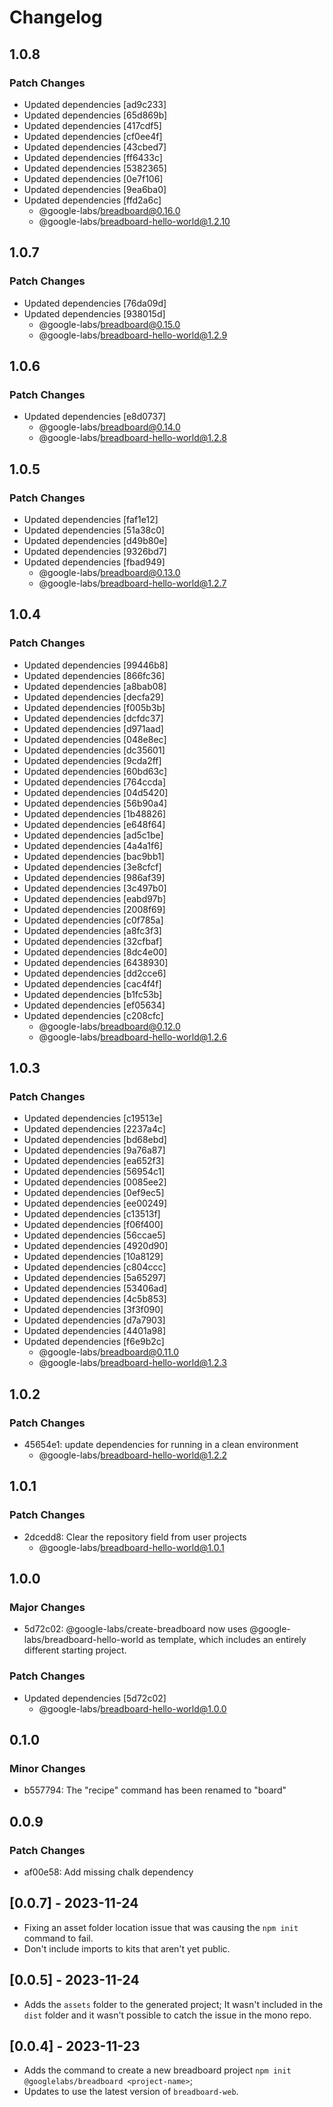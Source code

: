 # Changelog

## 1.0.8

### Patch Changes

- Updated dependencies [ad9c233]
- Updated dependencies [65d869b]
- Updated dependencies [417cdf5]
- Updated dependencies [cf0ee4f]
- Updated dependencies [43cbed7]
- Updated dependencies [ff6433c]
- Updated dependencies [5382365]
- Updated dependencies [0e7f106]
- Updated dependencies [9ea6ba0]
- Updated dependencies [ffd2a6c]
  - @google-labs/breadboard@0.16.0
  - @google-labs/breadboard-hello-world@1.2.10

## 1.0.7

### Patch Changes

- Updated dependencies [76da09d]
- Updated dependencies [938015d]
  - @google-labs/breadboard@0.15.0
  - @google-labs/breadboard-hello-world@1.2.9

## 1.0.6

### Patch Changes

- Updated dependencies [e8d0737]
  - @google-labs/breadboard@0.14.0
  - @google-labs/breadboard-hello-world@1.2.8

## 1.0.5

### Patch Changes

- Updated dependencies [faf1e12]
- Updated dependencies [51a38c0]
- Updated dependencies [d49b80e]
- Updated dependencies [9326bd7]
- Updated dependencies [fbad949]
  - @google-labs/breadboard@0.13.0
  - @google-labs/breadboard-hello-world@1.2.7

## 1.0.4

### Patch Changes

- Updated dependencies [99446b8]
- Updated dependencies [866fc36]
- Updated dependencies [a8bab08]
- Updated dependencies [decfa29]
- Updated dependencies [f005b3b]
- Updated dependencies [dcfdc37]
- Updated dependencies [d971aad]
- Updated dependencies [048e8ec]
- Updated dependencies [dc35601]
- Updated dependencies [9cda2ff]
- Updated dependencies [60bd63c]
- Updated dependencies [764ccda]
- Updated dependencies [04d5420]
- Updated dependencies [56b90a4]
- Updated dependencies [1b48826]
- Updated dependencies [e648f64]
- Updated dependencies [ad5c1be]
- Updated dependencies [4a4a1f6]
- Updated dependencies [bac9bb1]
- Updated dependencies [3e8cfcf]
- Updated dependencies [986af39]
- Updated dependencies [3c497b0]
- Updated dependencies [eabd97b]
- Updated dependencies [2008f69]
- Updated dependencies [c0f785a]
- Updated dependencies [a8fc3f3]
- Updated dependencies [32cfbaf]
- Updated dependencies [8dc4e00]
- Updated dependencies [6438930]
- Updated dependencies [dd2cce6]
- Updated dependencies [cac4f4f]
- Updated dependencies [b1fc53b]
- Updated dependencies [ef05634]
- Updated dependencies [c208cfc]
  - @google-labs/breadboard@0.12.0
  - @google-labs/breadboard-hello-world@1.2.6

## 1.0.3

### Patch Changes

- Updated dependencies [c19513e]
- Updated dependencies [2237a4c]
- Updated dependencies [bd68ebd]
- Updated dependencies [9a76a87]
- Updated dependencies [ea652f3]
- Updated dependencies [56954c1]
- Updated dependencies [0085ee2]
- Updated dependencies [0ef9ec5]
- Updated dependencies [ee00249]
- Updated dependencies [c13513f]
- Updated dependencies [f06f400]
- Updated dependencies [56ccae5]
- Updated dependencies [4920d90]
- Updated dependencies [10a8129]
- Updated dependencies [c804ccc]
- Updated dependencies [5a65297]
- Updated dependencies [53406ad]
- Updated dependencies [4c5b853]
- Updated dependencies [3f3f090]
- Updated dependencies [d7a7903]
- Updated dependencies [4401a98]
- Updated dependencies [f6e9b2c]
  - @google-labs/breadboard@0.11.0
  - @google-labs/breadboard-hello-world@1.2.3

## 1.0.2

### Patch Changes

- 45654e1: update dependencies for running in a clean environment
  - @google-labs/breadboard-hello-world@1.2.2

## 1.0.1

### Patch Changes

- 2dcedd8: Clear the repository field from user projects
  - @google-labs/breadboard-hello-world@1.0.1

## 1.0.0

### Major Changes

- 5d72c02: @google-labs/create-breadboard now uses @google-labs/breadboard-hello-world as template,
  which includes an entirely different starting project.

### Patch Changes

- Updated dependencies [5d72c02]
  - @google-labs/breadboard-hello-world@1.0.0

## 0.1.0

### Minor Changes

- b557794: The "recipe" command has been renamed to "board"

## 0.0.9

### Patch Changes

- af00e58: Add missing chalk dependency

## [0.0.7] - 2023-11-24

- Fixing an asset folder location issue that was causing the `npm init` command to fail.
- Don't include imports to kits that aren't yet public.

## [0.0.5] - 2023-11-24

- Adds the `assets` folder to the generated project; It wasn't included in the `dist` folder and it wasn't possible to catch the issue in the mono repo.

## [0.0.4] - 2023-11-23

- Adds the command to create a new breadboard project `npm init @googlelabs/breadboard <project-name>`;
- Updates to use the latest version of `breadboard-web`.
